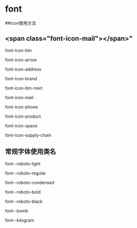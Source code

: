 # font


##icon使用方法

&lt;span class="font-icon-mail"&gt;&lt;/span&gt;"
-------------

font-icon-btn

font-icon-arrow

font-icon-address 
  
font-icon-brand

font-icon-btn-next

font-icon-mail

font-icon-phone

font-icon-product

font-icon-space

font-icon-supply-chain




常规字体使用类名
-------------
font--roboto-light

font--roboto-regular

font--roboto-condensed

font--roboto-bold

font--roboto-black

font--bomb

font--kilogram